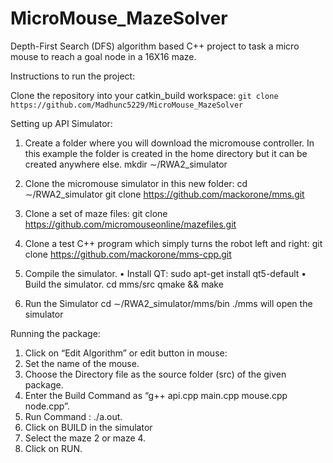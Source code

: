 # MicroMouse_MazeSolver
Depth-First Search (DFS) algorithm based C++ project to task a micro mouse to reach a goal node in a 16X16 maze.

Instructions to run the project:

Clone the repository into your catkin_build workspace:
`git clone https://github.com/Madhunc5229/MicroMouse_MazeSolver`

Setting up API Simulator:
1. Create a folder where you will download the micromouse controller. In this example the folder is created in the home directory but it can be created anywhere else.
mkdir ∼/RWA2_simulator

2. Clone the micromouse simulator in this new folder:
cd ∼/RWA2_simulator
git clone https://github.com/mackorone/mms.git
   
3. Clone a set of maze files:
git clone https://github.com/micromouseonline/mazefiles.git

4. Clone a test C++ program which simply turns the robot left and right:
git clone https://github.com/mackorone/mms-cpp.git

5. Compile the simulator.
• Install QT: sudo apt-get install qt5-default
• Build the simulator.
cd mms/src
qmake && make

6. Run the Simulator
cd ∼/RWA2_simulator/mms/bin
./mms will open the simulator

Running the package:
1. Click on “Edit Algorithm” or edit button in mouse:
2. Set the name of the mouse.
3. Choose the Directory file as the source folder (src) of the given package.
4. Enter the Build Command as “g++ api.cpp main.cpp mouse.cpp node.cpp”.
5. Run Command  : ./a.out.
6. Click on BUILD in the simulator
7. Select the maze 2 or maze 4.
8. Click on RUN.
